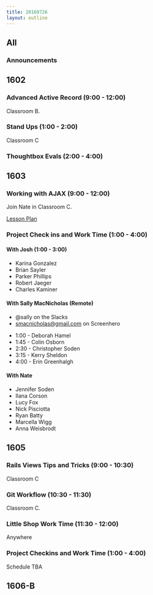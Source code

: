 ```yaml
---
title: 20160726
layout: outline
---
```


## All

### Announcements


## 1602

### Advanced Active Record (9:00 - 12:00)

Classroom B.

### Stand Ups (1:00 - 2:00)

Classroom C

### Thoughtbox Evals (2:00 - 4:00)


## 1603

### Working with AJAX (9:00 - 12:00)

Join Nate in Classroom C.

[Lesson Plan](https://github.com/turingschool/lesson_plans/blob/master/ruby_03-professional_rails_applications/getting_started_with_ajax.md)

### Project Check ins and Work Time (1:00 - 4:00)

#### With Josh (1:00 - 3:00)

* Karina Gonzalez
* Brian Sayler
* Parker Phillips
* Robert Jaeger
* Charles Kaminer

#### With Sally MacNicholas (Remote)

- @sally on the Slacks
- smacnicholas@gmail.com on Screenhero

* 1:00 - Deborah Hamel
* 1:45 - Colin Osborn
* 2:30 - Christopher Soden
* 3:15 - Kerry Sheldon
* 4:00 - Erin Greenhalgh

#### With Nate

* Jennifer Soden
* Ilana Corson
* Lucy Fox
* Nick Pisciotta
* Ryan Batty
* Marcella Wigg
* Anna Weisbrodt

## 1605

### Rails Views Tips and Tricks (9:00 - 10:30)

Classroom C

### Git Workflow (10:30 - 11:30)

Classroom C.

### Little Shop Work Time (11:30 - 12:00)

Anywhere

### Project Checkins and Work Time (1:00 - 4:00)

Schedule TBA


## 1606-B
